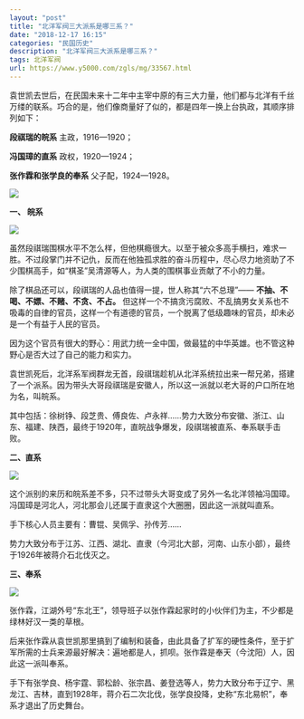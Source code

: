 ```yaml
---
layout: "post"
title: "北洋军阀三大派系是哪三系？"
date: "2018-12-17 16:15"
categories: "民国历史"
description: "北洋军阀三大派系是哪三系？"
tags: 北洋军阀
url: https://www.y5000.com/zgls/mg/33567.html
---
```






袁世凯去世后，在民国未来十二年中主宰中原的有三大力量，他们都与北洋有千丝万缕的联系。巧合的是，他们像商量好了似的，都是四年一换上台执政，其顺序排列如下：

**段祺瑞的皖系** 主政，1916—1920；

**冯国璋的直系** 政权，1920—1924；

**张作霖和张学良的奉系** 父子配，1924—1928。

![](https://img.y5000.com/uploads/allimg/180925/15-1P9251450354A.jpg)

**一、 皖系**

**![](https://img.y5000.com/uploads/allimg/180925/15-1P925145131560.jpg)**

虽然段祺瑞围棋水平不怎么样，但他棋瘾很大。以至于被众多高手横扫，难求一胜。不过段掌门并不记仇，反而在他独孤求胜的奋斗历程中，尽心尽力地资助了不少围棋高手，如“棋圣”吴清源等人，为人类的围棋事业贡献了不小的力量。

除了棋品还可以，段祺瑞的人品也值得一提，世人称其“六不总理”—— **不抽、不喝、不嫖、不赌、不贪、不占。**
但这样一个不搞贪污腐败、不乱搞男女关系也不吸毒的自律的官员，这样一个有道德的官员，一个脱离了低级趣味的官员，却未必是一个有益于人民的官员。

因为这个官员有很大的野心：用武力统一全中国，做最猛的中华英雄。也不管这种野心是否大过了自己的能力和实力。

袁世凯死后，北洋系军阀群龙无首，段祺瑞趁机从北洋系统拉出来一帮兄弟，搭建了一个派系。因为带头大哥段祺瑞是安徽人，所以这一派就以老大哥的户口所在地为名，叫皖系。

其中包括：徐树铮、段芝贵、傅良佐、卢永祥……势力大致分布安徽、浙江、山东、福建、陕西，最终于1920年，直皖战争爆发，段祺瑞被直系、奉系联手击败。

**二、直系**

**![](https://img.y5000.com/uploads/allimg/180925/15-1P92514520V43.jpg)**

这个派别的来历和皖系差不多，只不过带头大哥变成了另外一名北洋领袖冯国璋。冯国璋是河北人，河北那会儿还属于直隶这个大圈圈，因此这一派就叫直系。

手下核心人员主要有：曹锟、吴佩孚、孙传芳……

势力大致分布于江苏、江西、湖北、直隶（今河北大部，河南、山东小部），最终于1926年被蒋介石北伐灭之。

**三、奉系**

**![](https://img.y5000.com/uploads/allimg/180925/15-1P92514524I24.jpg)**

张作霖，江湖外号“东北王”，领导班子以张作霖起家时的小伙伴们为主，不少都是绿林好汉一类的草根。

后来张作霖从袁世凯那里搞到了编制和装备，由此具备了扩军的硬性条件，至于扩军所需的士兵来源最好解决：遍地都是人，抓呗。张作霖是奉天（今沈阳）人，因此这一派叫奉系。

手下有张学良、杨宇霆、郭松龄、张宗昌、姜登选等人，势力大致分布于辽宁、黑龙江、吉林，直到1928年，蒋介石二次北伐，张学良投降，史称“东北易帜”，奉系才退出了历史舞台。
